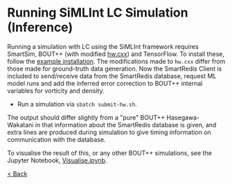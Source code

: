 # Running SiMLInt LC Simulation (Inference)

Running a simulation with LC using the SiMLInt framework requires SmartSim, BOUT++ (with modified [hw.cxx](https://github.com/EPCCed/SiMLInt/tree/main/files/HW-error-correction/hw.cxx)) and TensorFlow. To install these, follow the [example installation](example-installation.md). The modifications made to `hw.cxx` differ from those made for ground-truth data generation. Now the SmartRedis Client is included to send/receive data from the SmartRedis database, request ML model runs and add the inferred error correction to BOUT++ internal variables for vorticity and density.

- Run a simulation via `sbatch submit-hw.sh`.

The output should differ slightly from a "pure" BOUT++ Hasegawa-Wakatani in that information about the SmartRedis database is given, and extra lines are produced during simulation to give timing information on communication with the database.

To visualise the result of this, or any other BOUT++ simulations, see the Jupyter Notebook, [Visualise.ipynb](https://github.com/EPCCed/SiMLInt/tree/main/files/7-visualisation/Visualise.ipynb).

[< Back](./)